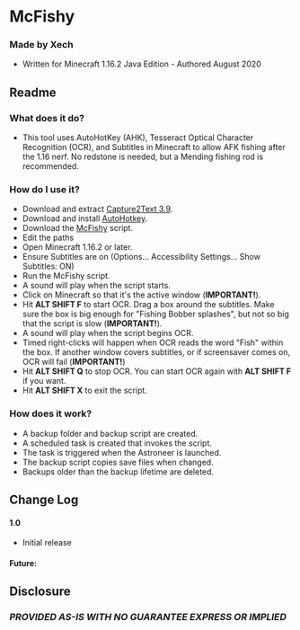 
# McFishy

### Made by Xech
- Written for Minecraft 1.16.2 Java Edition - Authored August 2020

## Readme
### What does it do?
- This tool uses AutoHotKey (AHK), Tesseract Optical Character Recognition (OCR), and Subtitles in Minecraft to allow AFK fishing after the 1.16 nerf. No redstone is needed, but a Mending fishing rod is recommended.

### How do I use it?
- Download and extract [Capture2Text 3.9](https://versaweb.dl.sourceforge.net/project/capture2text/Capture2Text/Capture2Text_v3.9/Capture2Text_v3.9.zip).
- Download and install [AutoHotkey](https://www.autohotkey.com/download/ahk-install.exe).
- Download the [McFishy](https://github.com/Xechorizo/McFishy/blob/dev/McFishy.ahk) script.
- Edit the paths 
- Open Minecraft 1.16.2 or later.
- Ensure Subtitles are on (Options... Accessibility Settings... Show Subtitles: ON)
- Run the McFishy script.
- A sound will play when the script starts.
- Click on Minecraft so that it's the active window (**IMPORTANT!**).
- Hit **ALT SHIFT F** to start OCR. Drag a box around the subtitles. Make sure the box is big enough for "Fishing Bobber splashes", but not so big that the script is slow (**IMPORTANT!**).
- A sound will play when the script begins OCR.
- Timed right-clicks will happen when OCR reads the word "Fish" within the box. If another window covers subtitles, or if screensaver comes on, OCR will fail (**IMPORTANT!**)
- Hit **ALT SHIFT Q** to stop OCR. You can start OCR again with **ALT SHIFT F** if you want.
- Hit **ALT SHIFT X** to exit the script.

### How does it work?
- A backup folder and backup script are created.
- A scheduled task is created that invokes the script.
- The task is triggered when the Astroneer is launched.
- The backup script copies save files when changed.
- Backups older than the backup lifetime are deleted.

## Change Log

#### 1.0
- Initial release

#### Future:

## Disclosure
### *PROVIDED AS-IS WITH NO GUARANTEE EXPRESS OR IMPLIED*
